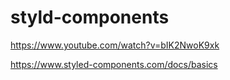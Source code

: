 # styld-components

https://www.youtube.com/watch?v=bIK2NwoK9xk

https://www.styled-components.com/docs/basics